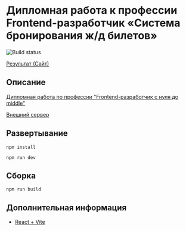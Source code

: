 # Дипломная работа к профессии Frontend-разработчик «Система бронирования ж/д билетов»

![Build status](https://github.com/neondoll/fe-2-diplom/actions/workflows/static.yml/badge.svg)

[Результат (Сайт)](https://neondoll.github.io/fe-2-diplom)

## Описание

[Дипломная работа по профессии "Frontend-разработчик с нуля до middle"](https://github.com/netology-code/fe-2-diplom)

[Внешний сервер](https://students.netoservices.ru/fe-diplom)

## Развертывание

```npm install```

```npm run dev```

## Сборка

```npm run build```

## Дополнительная информация

- [React + Vite](React+Vite)
